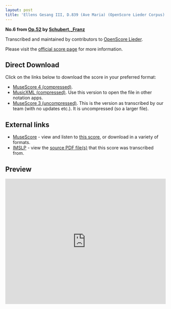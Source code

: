 ```yaml
---
layout: post
title: 'Ellens Gesang III, D.839 (Ave Maria) (OpenScore Lieder Corpus)'
---
```


__No.6 from [Op.52](https://fourscoreandmore.org/openscore/lieder/Schubert,_Franz/Op.52/) by [Schubert,_Franz](https://fourscoreandmore.org/openscore/lieder/Schubert,_Franz)__

Transcribed and maintained by contributors to [OpenScore Lieder].

Please visit the [official score page] for more information.

[official score page]: https://musescore.com/openscore-lieder-corpus/scores/6389103
[OpenScore Lieder]: https://musescore.com/openscore-lieder-corpus

## Direct Download

Click on the links below to download the score in your preferred format:
- [MuseScore 4 (compressed)](https://fourscoreandmore.org/openscore/lieder/Schubert,_Franz/Op.52/6_Ellens_Gesang_III,_D.839_%28Ave_Maria%29.mscz).
- [MusicXML (compressed)](https://fourscoreandmore.org/openscore/lieder/Schubert,_Franz/Op.52/6_Ellens_Gesang_III,_D.839_%28Ave_Maria%29.mxl). Use this version to open the file in other notation apps.
- [MuseScore 3 (uncompressed)](https://raw.githubusercontent.com/OpenScore/Lieder/refs/heads/main/scores/Schubert,_Franz/Op.52/6_Ellens_Gesang_III,_D.839_%28Ave_Maria%29/lc6389103.mscx). This is the version as transcribed by our team (with no updates etc.). It is uncompressed (so a larger file).

## External links

- [MuseScore] - view and listen to [this score][MuseScore], or download in a variety of formats.
- [IMSLP] - view the [source PDF file(s)][IMSLP] that this score was transcribed from.

[MuseScore]: https://musescore.com/score/6389103
[IMSLP]: https://imslp.org/wiki/Special:ReverseLookup/16400

## Preview

<iframe width="100%" height="394" src="https://musescore.com/openscore-lieder-corpus/scores/6389103/embed" frameborder="0" allowfullscreen allow="autoplay; fullscreen"></iframe>
